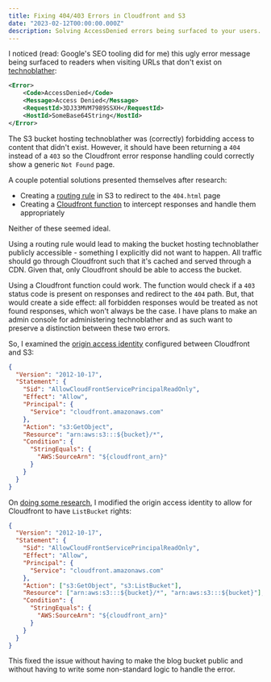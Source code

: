 ```yaml
---
title: Fixing 404/403 Errors in Cloudfront and S3
date: "2023-02-12T00:00:00.000Z"
description: Solving AccessDenied errors being surfaced to your users.
---
```


I noticed (read: Google's SEO tooling did for me) this ugly error message being surfaced to readers when visiting URLs that don't exist on [technoblather](/building-a-blog-in-aws):

```xml
<Error>
    <Code>AccessDenied</Code>
    <Message>Access Denied</Message>
    <RequestId>3DJ33MVM7989SSXH</RequestId>
    <HostId>SomeBase64String</HostId>
</Error>
```

The S3 bucket hosting technoblather was (correctly) forbidding access to content that didn't exist. However, it should have been returning a `404` instead of a `403` so the Cloudfront error response handling could correctly show a generic `Not Found` page.

A couple potential solutions presented themselves after research:

- Creating a [routing rule](https://docs.aws.amazon.com/AmazonS3/latest/userguide/how-to-page-redirect.html) in S3 to redirect to the `404.html` page
- Creating a [Cloudfront function](https://docs.aws.amazon.com/AmazonCloudFront/latest/DeveloperGuide/cloudfront-functions.html) to intercept responses and handle them appropriately

Neither of these seemed ideal.

Using a routing rule would lead to making the bucket hosting technoblather publicly accessible - something I explicitly did not want to happen. All traffic should go through Cloudfront such that it's cached and served through a CDN. Given that, only Cloudfront should be able to access the bucket.

Using a Cloudfront function could work. The function would check if a `403` status code is present on responses and redirect to the `404` path.
But, that would create a side effect: all forbidden responses would be treated as not found responses, which won't always be the case. I have plans to make an admin console for administering technoblather and as such want to preserve a distinction between these two errors.

So, I examined the [origin access identity](https://docs.aws.amazon.com/AmazonCloudFront/latest/DeveloperGuide/private-content-restricting-access-to-s3.html) configured between Cloudfront and S3:

```json
{
  "Version": "2012-10-17",
  "Statement": {
    "Sid": "AllowCloudFrontServicePrincipalReadOnly",
    "Effect": "Allow",
    "Principal": {
      "Service": "cloudfront.amazonaws.com"
    },
    "Action": "s3:GetObject",
    "Resource": "arn:aws:s3:::${bucket}/*",
    "Condition": {
      "StringEquals": {
        "AWS:SourceArn": "${cloudfront_arn}"
      }
    }
  }
}
```

On [doing some research](https://stackoverflow.com/questions/19037664/how-do-i-have-an-s3-bucket-return-404-instead-of-403-for-a-key-that-does-not-e), I modified the origin access identity to allow for Cloudfront to have `ListBucket` rights:

```json
{
  "Version": "2012-10-17",
  "Statement": {
    "Sid": "AllowCloudFrontServicePrincipalReadOnly",
    "Effect": "Allow",
    "Principal": {
      "Service": "cloudfront.amazonaws.com"
    },
    "Action": ["s3:GetObject", "s3:ListBucket"],
    "Resource": ["arn:aws:s3:::${bucket}/*", "arn:aws:s3:::${bucket}"],
    "Condition": {
      "StringEquals": {
        "AWS:SourceArn": "${cloudfront_arn}"
      }
    }
  }
}
```

This fixed the issue without having to make the blog bucket public and without having to write some non-standard logic to handle the error.

